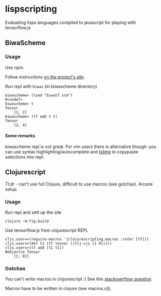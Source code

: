 # lispscripting

Evaluating lisps languages compiled to javascript for playing with tensorflow.js

## BiwaScheme

### Usage

Use npm.

Follow instructions [on the project's site](https://github.com/biwascheme/biwascheme).

Run repl with `biwas` (in biwascheme directory)
```
biwascheme> (load "biwatf.scm")
#<undef>
biwascheme> t
Tensor
    [1, 2]
biwascheme> (tf add t t)
Tensor
    [2, 4]
```

#### Some remarks

biwascheme repl is not great. For vim users there is alternative though: you can use syntax highlighting/autocomplete and [tslime](https://github.com/sjl/tslime.vim) to copypaste selections into repl.


## Clojurescript

Tl;dr - can't use full Clojure, difficult to use macros (see gotchas). Arcane setup. 

### Usage

Run repl and sett up the site
```
clojure -A:fig:build
```

Use tensorflow.js from clojurescript REPL 
```
cljs.user=>(require-macros '[clojurescripting.macros :refer [tf]])
cljs.user=>(def t1 (tf tensor [(clj->js [1 0])]))
cljs.user=>(tf add [t1 t1])
#object[e Tensor
    [2, 0]]
```

### Gotchas
You can't write macros in clojurescript :( See this [stackoverflow question](https://stackoverflow.com/questions/18381052/why-clojurescript-macros-cant-be-written-in-clojurescript)

Macros have to be written in clojure (see macros.clj).
